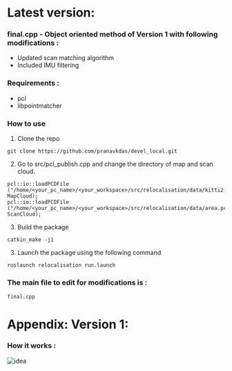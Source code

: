 # Latest version: 
### final.cpp - Object oriented method of Version 1 with following modifications :
- Updated scan matching algorithm
- Included IMU filtering
### Requirements :
- pcl
- libpointmatcher

### How to use
1. Clone the repo
```
git clone https://github.com/pranavkdas/devel_local.git
```
2. Go to src/pcl_publish.cpp and change the directory of map and scan cloud.
```
pcl::io::loadPCDFile ("/home/<your_pc_name>/<your_workspace>/src/relocalisation/data/kitti2.pcd", MapCloud);
pcl::io::loadPCDFile ("/home/<your_pc_name>/<your_workspace>/src/relocalisation/data/area.pcd", ScanCloud);
```
3. Build the package
```
catkin_make -j1
```
3. Launch the package using the following command
```
roslaunch relocalisation run.launch
```

### The main file to edit for modifications is : 
`final.cpp`

# Appendix: Version 1:
### How it works :
![idea](https://github.com/pranavkdas/Relocalisation/blob/main/relocalisation/idea.png)

